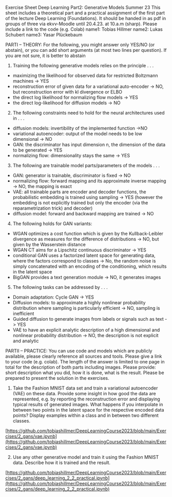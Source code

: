Exercise Sheet Deep Learning
Part2: Generative Models
Summer 23
This sheet includes a theoretical part and a practical assignment of the first part of the
lecture Deep Learning (Foundations). It should be handed in as pdf in groups of three via
ekvv-Moodle until 20.4.23. at 10.a.m (sharp). Please include a link to the code (e.g. Colab)
name1: Tobias Hillmer
name2: Lukas Schubert
name3: Yasar Plückebaum

PARTI – THEORY: For the following, you might answer only YES/NO (or abstain),
or you can add short arguments (at most two lines per question). If you are not sure, it is
better to abstain

1. Training the following generative models relies on the principle . . .
- maximizing the likelihood for observed data for restricted Boltzmann machines -> YES
- reconstruction error of given data for a variational auto-encoder -> NO, but reconstruction error with kl divergence or ELBO
- the direct log likelihood for normalizing flow models -> YES
- the direct log-likelihood for diffusion models -> NO

2. The following constraints need to hold for the neural architectures used in . . .
- diffusion models: invertibility of the implemented function ->NO
- variational autoencoder: output of the model needs to be low dimensional -> NO
- GAN: the discriminator has input dimension n, the dimension of the data to be generated -> YES
- normalizing flow: dimensionality stays the same -> YES

3. The following are trainable model parts/parameters of the models . . .
- GAN: generator is trainable, discriminator is fixed -> NO
- normalizing flow: forward mapping and its approximate inverse mapping -> NO, the mapping is exact
- VAE: all trainable parts are encoder and decoder functions, the probabilistic embedding is trained using sampling -> YES (however the embedding is not explicitly trained but only the encoder (via the reparametrization trick) and decoder)
- diffusion model: forward and backward mapping are trained -> NO

4. The following holds for GAN variants:
- WGAN optimizes a cost function which is given by the Kullback-Leibler divergence as measures for the difference of distributions -> NO, but given by the Wasserstein distance
- WGAN CT aims for a Lipschitz continuous discriminator -> YES
- conditional GAN uses a factorized latent space for generating data, where the factors correspond to classes -> No, the random noise is simply concatenated with an encoding of the conditioning, which results in the latent space
- BigGAN provides a text generation module -> NO, it generates images

5. The following tasks can be addressed by . . .
- Domain adaptation: Cycle GAN -> YES
- Diffusion models: to approximate a highly nonlinear probability distribution where sampling is particularly efficient -> NO, sampling is inefficient
- Guided diffusion to generate images from labels or signals such as text -> YES
- VAE to have an explicit analytic description of a high dimensional and nonlinear probability distribution -> NO, the description is not explicit and analytic

PARTII – PRACTICE: You can use code and models which are publicly available,
please clearly reference all sources and tools. Please give a link to your code (e.g. colab).
The length of the answer is limited to one page in total for the description of both parts
including images. Please provide: short description what you did, how it is done, what is
the result. Please be prepared to present the solution in the exercises.

1. Take the Fashion MNIST data set and train a variational autoencoder (VAE) on these
data. Provide some insight in how good the data are represented, e.g. by reporting
the reconstruction error and displaying typical results of generated images. What
happens if you interpolate in between two points in the latent space for the respective
encoded data points? Display examples within a class and in between two different
classes.

[https://github.com/tobiashillmer/DeepLearningCourse2023/blob/main/Exercises/2_gans/vae.ipynb](https://github.com/tobiashillmer/DeepLearningCourse2023/blob/main/Exercises/2_gans/vae.ipynb)

2. Use any other generative model and train it using the Fashion MNIST data. Describe
how it is trained and the result.

[https://github.com/tobiashillmer/DeepLearningCourse2023/blob/main/Exercises/2_gans/deep_learning_2_2_practical.ipynb](https://github.com/tobiashillmer/DeepLearningCourse2023/blob/main/Exercises/2_gans/deep_learning_2_2_practical.ipynb)